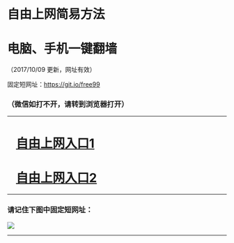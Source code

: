 ﻿# 自由上网简易方法

# 电脑、手机一键翻墙

（2017/10/09 更新，网址有效）

固定短网址：https://git.io/free99

### （微信如打不开，请转到浏览器打开）


***





# &nbsp;&nbsp; <a href="http://ft460915919.fwq-tz-1001.info/fwqtz01.html?t=10090017255 " target="_blank">自由上网入口1</a>
# &nbsp;&nbsp; <a href="http://ft1204830288.fwq-tz-1002.info/fwqtz02.html?t=10090016105 " target="_blank">自由上网入口2</a>
***

### 请记住下图中固定短网址：

<img src="https://s3-us-west-2.amazonaws.com/fwq-1001/yjfq-20170905okok.png" /> 


***

